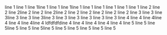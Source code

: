 line 1 line 1 line 1line 1 line 1 line 1line 1 line 1 line 1 line 1 line 1 line 1
line 2 line 2 line 2line 2 line 2 line 2line 2 line 2 line 2 line 2 line 2 line 2
line 3 line 3 line 3line 3 line 3 line 3line 3 line 3 line 3 line 3 line 3 line 3
line 4 line 4 line 4line 4 line 4 line 4line 4 ldfdfdfdine 4 line 4 line 4 line 4 line 4
line 5 line 5 line 5line 5 line 5 line 5line 5 line 5 line 5 line 5 line 5 line 5
